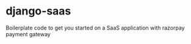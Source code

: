 # django-saas
Boilerplate code to get you started on a SaaS application with razorpay payment gateway
